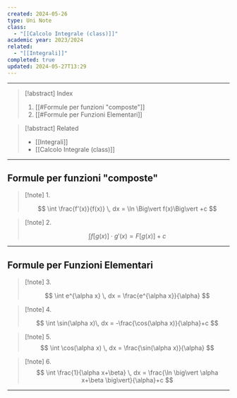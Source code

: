 ```yaml
---
created: 2024-05-26
type: Uni Note
class:
  - "[[Calcolo Integrale (class)]]"
academic year: 2023/2024
related:
  - "[[Integrali]]"
completed: true
updated: 2024-05-27T13:29
---
```

---

>[!abstract] Index
>1. [[#Formule per funzioni "composte"]]
>2. [[#Formule per Funzioni Elementari]]

>[!abstract] Related
>- [[Integrali]]
>- [[Calcolo Integrale (class)]]

---

## Formule per funzioni "composte"

>[!note] 1\.
>
>$$
>\int \frac{f'(x)}{f(x)} \, dx  = \ln \Big\vert f(x)\Big\vert +c
>$$

>[!note] 2\.
>
>$$
>\int f\big[g(x)\big] \cdot g'(x)= F\big[g(x)\big] +c
>$$

---
## Formule per Funzioni Elementari

>[!note] 3\.
>
>$$
>\int e^{\alpha x} \, dx = \frac{e^{\alpha x}}{\alpha}
>$$

>[!note] 4\.
>
>$$
>\int \sin(\alpha x)\, dx = -\frac{\cos(\alpha x)}{\alpha}+c
>$$

>[!note] 5\.
>$$
>\int \cos(\alpha x) \, dx = \frac{\sin(\alpha x)}{\alpha}
>$$

>[!note] 6\.
>$$
>\int \frac{1}{\alpha x+\beta} \, dx = \frac{\ln \big\vert \alpha x+\beta \big\vert}{\alpha}+c
>$$

---
